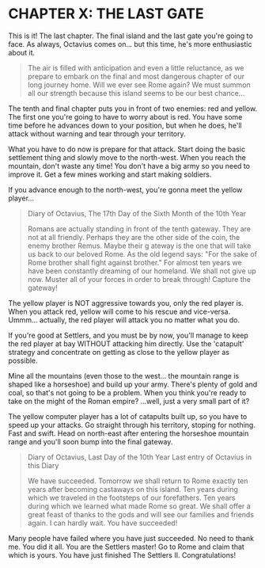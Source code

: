 # CHAPTER X: THE LAST GATE

This is it!  The last chapter.  The  final  island and the last gate you're
going to face.  As always,  Octavius comes on...  but this time,  he's more
enthusiastic about it.


> The air is filled with anticipation and even a little reluctance, as we
> prepare to  embark on the final  and most dangerous chapter of our long
> journey home.  Will we ever see Rome again?  We  must  summon  all  our
> strength because this island seems to be our best chance...


The  tenth  and  final  chapter  puts  you in front of two enemies: red and
yellow. The first one you're going to have to worry about is red.  You have
some time before he advances down to your position, but when he does, he'll
attack without warning and tear through your territory.

What you have to do now is prepare for that attack.  Start  doing the basic
settlement thing and slowly move  to  the  north-west.  When  you reach the
mountain, don't waste any time! You don't have a big army so  you  need  to
improve it. Get a few mines working and start making soldiers.

If  you  advance  enough  to  the  north-west, you're gonna meet the yellow
player...


> Diary of Octavius, The 17th Day of the Sixth Month of the 10th Year
>   
> Romans are actually  standing in front  of the tenth gateway.  They are
> not at all friendly.  Perhaps  they are the other side of the coin, the
> enemy brother Remus. Maybe their g ateway  is the one that will take us
> back to our beloved Rome. As the old legend says: "For the sake of Rome
> brother shall fight against brother." For almost ten years we have been
> constantly dreaming  of our homeland. We shall  not give up now. Muster
> all of your forces in order to break through! Capture the gateway!


The yellow player is NOT aggressive towards you, only the  red  player  is.
When you attack red, yellow will come to his rescue and vice-versa. Ummm...
actually, the red player will attack you no matter what you do.

If you're good at Settlers, and you must be by now,  you'll  manage to keep
the  red  player at bay WITHOUT attacking him directly. Use the  'catapult'
strategy  and  concentrate  on  getting  as  close  to the yellow player as
possible.

Mine all the mountains (even those to the west...  the  mountain  range  is
shaped like a horseshoe) and build up your army. There's plenty of gold and
coal, so  that's  not going to be a problem. When you think you're ready to
take  on  the might of the Roman empire? ...well, just a very small part of
it?

The yellow computer player has a lot of catapults built up,  so you have to
speed  up  your  attacks.  Go  straight  through his territory, stoping for
nothing.  Fast and swift. Head on north-east after entering  the  horseshoe
mountain range and you'll soon bump into the final gateway.


> Diary of Octavius,  Last  Day of the 10th Year Last entry  of  Octavius
> in this Diary
>  
> We have succeeded.  Tomorrow we shall return to  Rome exactly ten years
> after  becoming  castaways  on  this  island. Ten years during which we
> traveled in the footsteps of our forefathers. Ten years during which we
> learned what made Rome so great. We shall offer a great feast of thanks
> to the gods and will see  our  families and friends again. I can hardly
> wait. You have succeeded!

Many people have failed where you have just succeeded. No need to thank me.
You did it all.  You are the  Settlers master!  Go to Rome  and claim  that
which is yours. You have just finished The Settlers II. Congratulations!